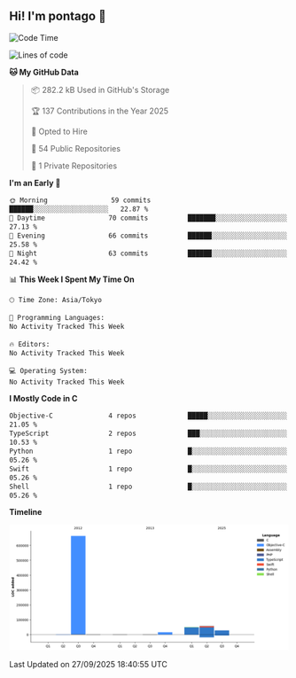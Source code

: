 ## Hi! I'm pontago 👋

<!--START_SECTION:waka-->
![Code Time](http://img.shields.io/badge/Code%20Time-682%20hrs%2042%20mins-blue)

![Lines of code](https://img.shields.io/badge/From%20Hello%20World%20I%27ve%20Written-816.5%20thousand%20lines%20of%20code-blue)

**🐱 My GitHub Data** 

> 📦 282.2 kB Used in GitHub's Storage 
 > 
> 🏆 137 Contributions in the Year 2025
 > 
> 💼 Opted to Hire
 > 
> 📜 54 Public Repositories 
 > 
> 🔑 1 Private Repositories 
 > 
**I'm an Early 🐤** 

```text
🌞 Morning                59 commits          ██████░░░░░░░░░░░░░░░░░░░   22.87 % 
🌆 Daytime                70 commits          ███████░░░░░░░░░░░░░░░░░░   27.13 % 
🌃 Evening                66 commits          ██████░░░░░░░░░░░░░░░░░░░   25.58 % 
🌙 Night                  63 commits          ██████░░░░░░░░░░░░░░░░░░░   24.42 % 
```


📊 **This Week I Spent My Time On** 

```text
🕑︎ Time Zone: Asia/Tokyo

💬 Programming Languages: 
No Activity Tracked This Week

🔥 Editors: 
No Activity Tracked This Week

💻 Operating System: 
No Activity Tracked This Week
```

**I Mostly Code in C** 

```text
Objective-C              4 repos             █████░░░░░░░░░░░░░░░░░░░░   21.05 % 
TypeScript               2 repos             ███░░░░░░░░░░░░░░░░░░░░░░   10.53 % 
Python                   1 repo              █░░░░░░░░░░░░░░░░░░░░░░░░   05.26 % 
Swift                    1 repo              █░░░░░░░░░░░░░░░░░░░░░░░░   05.26 % 
Shell                    1 repo              █░░░░░░░░░░░░░░░░░░░░░░░░   05.26 % 
```



**Timeline**

![Lines of Code chart](https://raw.githubusercontent.com/pontago/pontago/main/assets/bar_graph.png)


 Last Updated on 27/09/2025 18:40:55 UTC
<!--END_SECTION:waka-->
